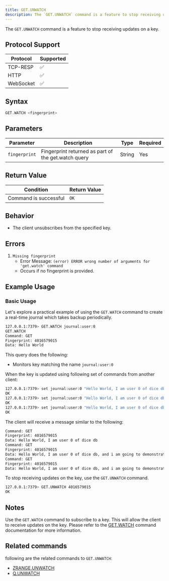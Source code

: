 ```yaml
---
title: GET.UNWATCH
description: The `GET.UNWATCH` command is a feature to stop receiving updates on a key.
---
```


The `GET.UNWATCH` command is a feature to stop receiving updates on a key.

## Protocol Support

| Protocol  | Supported |
| --------- | --------- |
| TCP-RESP  | ✅        |
| HTTP      | ✅        |
| WebSocket | ✅        |

## Syntax

```bash
GET.WATCH <fingerprint>
```

## Parameters

| Parameter    | Description                                                                         | Type   | Required |
| ------------ | ----------------------------------------------------------------------------------- | ------ | -------- |
| `fingerprint` | Fingerprint returned as part of the get.watch query | String | Yes      |



## Return Value

| Condition             | Return Value                                               |
| --------------------- | ---------------------------------------------------------- |
| Command is successful |  `OK`  |

## Behavior

- The client unsubscribes from the specified key.

## Errors

1. `Missing fingerprint`
   - Error Message: `(error) ERROR wrong number of arguments for 'get.watch' command`
   - Occurs if no fingerprint is provided.

## Example Usage

### Basic Usage

Let's explore a practical example of using the `GET.WATCH` command to create a real-time journal which takes backup periodically.

```bash
127.0.0.1:7379> GET.WATCH journal:user:0
GET.WATCH
Command: GET
Fingerprint: 4016579015
Data: Hello World
```

This query does the following:

- Monitors key matching the name `journal:user:0`

When the key is updated using following set of commands from another client:
    
```bash
127.0.0.1:7379> set journal:user:0 "Hello World, I am user 0 of dice db"
OK
127.0.0.1:7379> set journal:user:0 "Hello World, I am user 0 of dice db, and i am going to demonstrate the use of watch commands"
OK
127.0.0.1:7379> set journal:user:0 "Hello World, I am user 0 of dice db, and i am going to demonstrate the use of watch and unwatch commands."
OK
```

The client will receive a message similar to the following:
```bash
Command: GET
Fingerprint: 4016579015
Data: Hello World, I am user 0 of dice db
Command: GET
Fingerprint: 4016579015
Data: Hello World, I am user 0 of dice db, and i am going to demonstrate the use of watch commands
Command: GET
Fingerprint: 4016579015
Data: Hello World, I am user 0 of dice db, and i am going to demonstrate the use of watch and unwatch commands.
```

To stop receiving updates on the key, use the `GET.UNWATCH` command.

```bash
127.0.0.1:7379> GET.UNWATCH 4016579015
OK
```


## Notes

Use the `GET.WATCH` command to subscribe to a key. This will allow the client to receive updates on the key. Please refer to
the [GET.WATCH](/commands/getwatch) command documentation for more information.

## Related commands

following are the related commands to `GET.UNWATCH`:
- [ZRANGE.UNWATCH](/commands/zrangeunwatch)
- [Q.UNWATCH](/commands/qunwatch)

